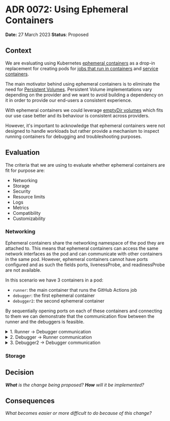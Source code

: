 # ADR 0072: Using Ephemeral Containers

**Date:** 27 March 2023
**Status**: Proposed <!--Accepted|Rejected|Superceded|Deprecated-->

## Context

We are evaluating using Kubernetes [ephemeral containers](https://kubernetes.io/docs/concepts/workloads/pods/ephemeral-containers/) as a drop-in replacement for creating pods for [jobs that run in containers](https://docs.github.com/en/actions/using-jobs/running-jobs-in-a-container) and [service containers](https://docs.github.com/en/actions/using-containerized-services/about-service-containers).

The main motivator behind using ephemeral containers is to eliminate the need for [Persistent Volumes](https://kubernetes.io/docs/concepts/storage/persistent-volumes/). Persistent Volume implementations vary depending on the provider and we want to avoid building a dependency on it in order to provide our end-users a consistent experience.

With ephemeral containers we could leverage [emptyDir volumes](https://kubernetes.io/docs/concepts/storage/volumes/#emptydir) which fits our use case better and its behaviour is consistent across providers.

However, it's important to acknowledge that ephemeral containers were not designed to handle workloads but rather provide a mechanism to inspect running containers for debugging and troubleshooting purposes.

## Evaluation

The criteria that we are using to evaluate whether ephemeral containers are fit for purpose are:

- Networking
- Storage
- Security
- Resource limits
- Logs
- Metrics
- Compatibility
- Customizability

### Networking

Ephemeral containers share the networking namespace of the pod they are attached to. This means that ephemeral containers can access the same network interfaces as the pod and can communicate with other containers in the same pod. However, ephemeral containers cannot have ports configured and as such the fields ports, livenessProbe, and readinessProbe are not available.

In this scenario we have 3 containers in a pod:

- `runner`: the main container that runs the GitHub Actions job
- `debugger`: the first ephemeral container
- `debugger2`: the second ephemeral container

By sequentially opening ports on each of these containers and connecting to them we can demonstrate that the communication flow between the runner and the debuggers is feasible.

<details>
<summary>1. Runner -> Debugger communication</summary>

![runner->debugger](./images/runner-debugger.png)
</details>

<details>
<summary>2. Debugger -> Runner communication</summary>

![debugger->runner](./images/debugger-runner.png)
</details>

<details>
<summary>3. Debugger2 -> Debugger communication</summary>

![debugger2->debugger](./images/debugger2-debugger.png)
</details>

### Storage



## Decision

_**What** is the change being proposed? **How** will it be implemented?_

## Consequences

_What becomes easier or more difficult to do because of this change?_